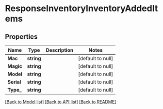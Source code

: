 # ResponseInventoryInventoryAddedItems

## Properties
Name | Type | Description | Notes
------------ | ------------- | ------------- | -------------
**Mac** | **string** |  | [default to null]
**Magic** | **string** |  | [default to null]
**Model** | **string** |  | [default to null]
**Serial** | **string** |  | [default to null]
**Type_** | **string** |  | [default to null]

[[Back to Model list]](../README.md#documentation-for-models) [[Back to API list]](../README.md#documentation-for-api-endpoints) [[Back to README]](../README.md)

